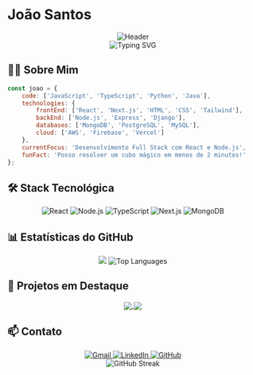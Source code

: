# João Santos

<div align="center">
  <img src="https://capsule-render.vercel.app/api?type=waving&color=gradient&customColorList=12&height=200&section=header&text=Joao%20Santos&fontSize=80&fontAlignY=35&animation=twinkling" alt="Header" />
</div>

<div align="center">
  <img src="https://readme-typing-svg.herokuapp.com?font=Fira+Code&weight=500&size=40&pause=1000&color=6AD3AC&center=true&vCenter=true&random=false&width=600&height=100&lines=Full+Stack+Developer;Web+Developer;Open+Source+Enthusiast" alt="Typing SVG" />
</div>

## 👨‍💻 Sobre Mim

```javascript
const joao = {
    code: ['JavaScript', 'TypeScript', 'Python', 'Java'],
    technologies: {
        frontEnd: ['React', 'Next.js', 'HTML', 'CSS', 'Tailwind'],
        backEnd: ['Node.js', 'Express', 'Django'],
        databases: ['MongoDB', 'PostgreSQL', 'MySQL'],
        cloud: ['AWS', 'Firebase', 'Vercel']
    },
    currentFocus: 'Desenvolvimento Full Stack com React e Node.js',
    funFact: 'Posso resolver um cubo mágico em menos de 2 minutos!'
};
```

## 🛠️ Stack Tecnológica

<div align="center">
  <img src="https://img.shields.io/badge/React-20232A?style=for-the-badge&logo=react&logoColor=61DAFB" alt="React" />
  <img src="https://img.shields.io/badge/Node.js-43853D?style=for-the-badge&logo=node.js&logoColor=white" alt="Node.js" />
  <img src="https://img.shields.io/badge/TypeScript-007ACC?style=for-the-badge&logo=typescript&logoColor=white" alt="TypeScript" />
  <img src="https://img.shields.io/badge/Next.js-000000?style=for-the-badge&logo=next.js&logoColor=white" alt="Next.js" />
  <img src="https://img.shields.io/badge/MongoDB-4EA94B?style=for-the-badge&logo=mongodb&logoColor=white" alt="MongoDB" />
</div>

## 📊 Estatísticas do GitHub

<div align="center">
  <img src="https://github-readme-stats.vercel.app/api?username=JoaoSantosCodes&show_icons=true&theme=dracula&include_all_commits=true&count_private=true"/>
  <img src="https://github-readme-stats.vercel.app/api/top-langs/?username=JoaoSantosCodes&layout=donut&theme=dracula" alt="Top Languages" />
</div>

## 🚀 Projetos em Destaque

<div align="center">
  <a href="https://github.com/JoaoSantosCodes/ecommerce-platform">
    <img align="center" src="https://github-readme-stats.vercel.app/api/pin/?username=JoaoSantosCodes&repo=ecommerce-platform&theme=dracula" />
  </a>
  <a href="https://github.com/JoaoSantosCodes/task-manager">
    <img align="center" src="https://github-readme-stats.vercel.app/api/pin/?username=JoaoSantosCodes&repo=task-manager&theme=dracula" />
  </a>
</div>

## 📫 Contato

<div align="center">
  <a href="mailto:joaosantos.dev@gmail.com">
    <img src="https://img.shields.io/badge/Gmail-D14836?style=for-the-badge&logo=gmail&logoColor=white" alt="Gmail" />
  </a>
  <a href="https://linkedin.com/in/joaosantosdev">
    <img src="https://img.shields.io/badge/LinkedIn-0077B5?style=for-the-badge&logo=linkedin&logoColor=white" alt="LinkedIn" />
  </a>
  <a href="https://github.com/JoaoSantosCodes">
    <img src="https://img.shields.io/badge/GitHub-100000?style=for-the-badge&logo=github&logoColor=white" alt="GitHub" />
  </a>
</div>

<div align="center">
  <img src="https://github-readme-streak-stats.herokuapp.com/?user=JoaoSantosCodes&theme=dracula" alt="GitHub Streak" />
</div>
